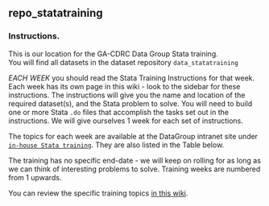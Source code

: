 ## repo_statatraining

### Instructions.
This is our location for the GA-CDRC Data Group Stata training.  
You will find all datasets in the dataset repository `data_statatraining`  
  
*EACH WEEK* you should read the Stata Training Instructions for that week. Each week has its own page in this wiki - look to the sidebar for these instructions. The instructions will give you the name and location of the required dataset(s), and the Stata problem to solve. You will need to build one or more Stata `.do` files that accomplish the tasks set out in the instructions. We will give ourselves 1 week for each set of instructions. 
  
The topics for each week are available at the DataGroup intranet site under [`in-house Stata training`](https://theuwi.sharepoint.com/sites/DataGroup/Lists/Inhouse%20Stata%20training/AllItems.aspx).  They are also listed in the Table below.

The training has no specific end-date - we will keep on rolling for as long as we can think of interesting problems to solve. Training weeks are numbered from 1 upwards.

You can review the specific training topics [in this wiki](https://github.com/UWI-DataGroup/repo_statatraining/wiki/Training-Topics).
